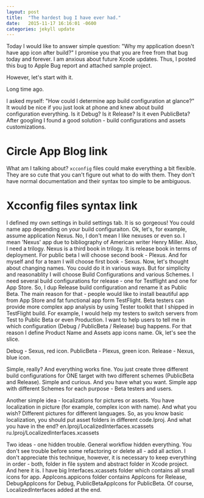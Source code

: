 ```yaml
---
layout: post
title:  "The hardest bug I have ever had."
date:   2015-11-17 16:16:01 -0600
categories: jekyll update
---
```


Today I would like to answer simple question: "Why my application doesn't have app icon after build?"
I promise you that you are free from that bug today and forever.
I am anxious about future Xcode updates. Thus, I posted this bug to Apple Bug report and attached sample project.

However, let's start with it.

Long time ago.

I asked myself: "How could I determine app build configuration at glance?"
It would be nice if you just look at phone and knew about build configuration everything. Is it Debug? Is it Release? Is it even PublicBeta?
After googling I found a good solution - build configurations and assets customizations.
# Circle App Blog link
What am I talking about?
`xcconfig` files could make everything a bit flexible. They are so cute that you can't figure out what to do with them.
They don't have normal documentation and their syntax too simple to be ambiguous.
# Xcconfig files syntax link
I defined my own settings in build settings tab. It is so gorgeous! You could name app depending on your build configuraiton.
Ok, let's, for example, assume application Nexus. No, I don't mean I like nexuses or even so. I mean 'Nexus' app due to bibliography of American writer Henry Miller. Also, I need a trilogy.
Nexus is a third book in trilogy. It is release book in terms of deployment.
For public beta I will choose second book - Plexus.
And for myself and for a team I will choose first book - Sexus.
Now, let's thought about changing names.
You could do it in various ways. 
But for simplicity and reasonablity I will choose Build Configurations and various Schemes.
I need several build configurations for release - one for Testflight and one for App Store.
So, I dup Release build configuration and rename it as Public Beta.
The main reason for that - people would like to install beautiful app from App Store and fat functional app form TestFlight. Beta testers can provide more complex app analysis by using Tester toolkit that I shipped in TestFlight build.
For example, I would help my testers to switch servers from Test to Public Beta or even Production.
I want to help users to tell me in which configuration (Debug / PublicBeta / Release) bug happens.
For that reason I define Product Name and Assets app icons name.
Ok, let's see the slice.

Debug - Sexus, red icon.
PublicBeta - Plexus, green icon.
Release - Nexus, blue icon.

Simple, really?
And everything works fine.
You just create three different build configurations for ONE target with two different schemes (PublicBeta and Release).
Simple and curious. And you have what you want. Simple app with different Schemes for each purpose - Beta testers and users.

Another simple idea - localizations for pictures or assets.
You have localization in picture (for example, complex icon with name).
And what you wish?
Different pictures for different languages.
So, as you know basic localization, you should put asset folders in different code.lproj.
And what you have in the end?
en.lproj/LocalizedInterfaces.xcassets
ru.lproj/LocalizedInterfaces.xcassets

Two ideas - one hidden trouble.
General workflow hidden everything. You don't see trouble before some refactoring or delete all - add all action.
I don't appreciate this technique, however, it is necessary to keep everything in order - both, folder in file system and abstract folder in Xcode project.
And here it is.
I have big Interfaces.xcassets folder which contains all small icons for app.
AppIcons.appicons folder contains AppIcons for Release, DebugAppIcons for Debug, PublicBetaAppIcons for PublicBeta.
Of course, LocalizedInterfaces added at the end.